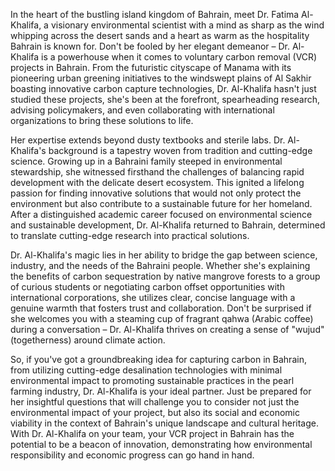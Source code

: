 In the heart of the bustling island kingdom of Bahrain, meet Dr. Fatima Al-Khalifa, a visionary environmental scientist with a mind as sharp as the wind whipping across the desert sands and a heart as warm as the hospitality Bahrain is known for. Don't be fooled by her elegant demeanor – Dr. Al-Khalifa is a powerhouse when it comes to voluntary carbon removal (VCR) projects in Bahrain. From the futuristic cityscape of Manama with its pioneering urban greening initiatives to the windswept plains of Al Sakhir boasting innovative carbon capture technologies, Dr. Al-Khalifa hasn't just studied these projects, she's been at the forefront, spearheading research, advising policymakers, and even collaborating with international organizations to bring these solutions to life.

Her expertise extends beyond dusty textbooks and sterile labs. Dr. Al-Khalifa's background is a tapestry woven from tradition and cutting-edge science. Growing up in a Bahraini family steeped in environmental stewardship, she witnessed firsthand the challenges of balancing rapid development with the delicate desert ecosystem. This ignited a lifelong passion for finding innovative solutions that would not only protect the environment but also contribute to a sustainable future for her homeland. After a distinguished academic career focused on environmental science and sustainable development, Dr. Al-Khalifa returned to Bahrain, determined to translate cutting-edge research into practical solutions.

Dr. Al-Khalifa's magic lies in her ability to bridge the gap between science, industry, and the needs of the Bahraini people. Whether she's explaining the benefits of carbon sequestration by native mangrove forests to a group of curious students or negotiating carbon offset opportunities with international corporations, she utilizes clear, concise language with a genuine warmth that fosters trust and collaboration. Don't be surprised if she welcomes you with a steaming cup of fragrant qahwa (Arabic coffee) during a conversation – Dr. Al-Khalifa thrives on creating a sense of "wujud" (togetherness) around climate action. 

So, if you've got a groundbreaking idea for capturing carbon in Bahrain, from utilizing cutting-edge desalination technologies with minimal environmental impact to promoting sustainable practices in the pearl farming industry, Dr. Al-Khalifa is your ideal partner. Just be prepared for her insightful questions that will challenge you to consider not just the environmental impact of your project, but also its social and economic viability in the context of Bahrain's unique landscape and cultural heritage. With Dr. Al-Khalifa on your team, your VCR project in Bahrain has the potential to be a beacon of innovation, demonstrating how environmental responsibility and economic progress can go hand in hand. 
